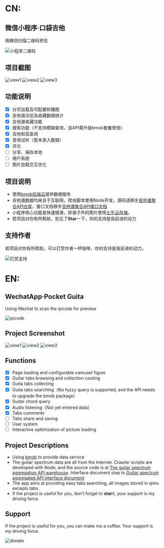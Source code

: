 # CN:
## 微信小程序·口袋吉他
用微信扫描二维码预览

![小程序二维码](http://qiniu1.huzerui.com/17-10-19/9711670.jpg)

## 项目截图
![view1](http://qiniu1.huzerui.com/17-11-9/6887912.jpg)
![view2](http://qiniu1.huzerui.com/17-11-9/75469062.jpg)
![view3](http://qiniu1.huzerui.com/17-11-9/61787499.jpg)

## 功能说明
- [x] 分页加载及可配置轮播图
- [x] 吉他谱浏览及收藏数据统计
- [x] 吉他谱收藏功能
- [x] 搜索功能（不支持模糊查询，该API需升级bmob套餐使用）
- [x] 吉他和弦查询
- [x] 音频试听（暂未录入数据）
- [x] 评论
- [ ] 分享、保存本地
- [ ] 用户系统
- [ ] 图片加载交互优化

## 项目说明
- 使用[bmob后端云](https://www.bmob.cn/)提供数据服务
- 吉他谱数据均来自于互联网，爬虫脚本使用Node开发，源码请移步[吉他谱聚合API仓库](https://github.com/alex1504/node-guita-spider)，接口文档移步[吉他谱聚合API接口文档](http://www.huzerui.com/node-guita-spider/docs)
- 小程序核心功能是快速搜谱，除谱子外的图片使用[七牛云存储](https://www.qiniu.com/)。
- 若项目对你有所帮助，别忘了**Star**一下，你的支持是我前进的动力

## 支持作者
若项目对你有所帮助，可以打赏作者一杯咖啡，你的支持是我前进的动力。

![打赏支持](http://qiniu1.huzerui.com/18-9-21/4636727.jpg)

# EN:
## WechatApp·Pocket Guita
Using Wechat to scan the qrcode for preview

![qrcode](http://qiniu1.huzerui.com/17-10-19/9711670.jpg)

## Project Screenshot
![view1](http://qiniu1.huzerui.com/17-11-9/6887912.jpg)
![view2](http://qiniu1.huzerui.com/17-11-9/75469062.jpg)
![view3](http://qiniu1.huzerui.com/17-11-9/61787499.jpg)

## Functions
- [x] Page loading and configurable carousel figure
- [x] Guitar tabs browsing and collection couting
- [x] Guita tabs collecting
- [x] Guita tabs  searching（No fuzzy query is supported, and the API needs to upgrade the bmob package）
- [x] Guitar chord query
- [x] Audio listening（Not yet entered data）
- [x] Tabs comments
- [ ] Tabs share and saving
- [ ] User system 
- [ ] Interactive optimization of picture loading

## Project Descriptions
- Using [bmob](https://www.bmob.cn/) to provide data service
- The guitar spectrum data are all from the Internet. Crawler scripts are developed with Node, and the source code is at [The guitar spectrum aggregation API warehouse](https://github.com/alex1504/node-guita-spider). Interface document step to
[Guitar spectrum aggregated API interface document](http://www.huzerui.com/node-guita-spider/docs)
- The app aims at providing easy tabs searching, all images stored in qiniu excepts tabs.
- If the project is useful for you, don't forget to **star**it, your support is my driving force.

## Support
If the project is useful for you, you can make me a coffee. Your support is my driving force.

![donate](http://qiniu1.huzerui.com/18-9-21/4636727.jpg)
